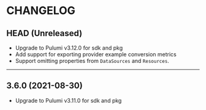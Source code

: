 CHANGELOG
=========

## HEAD (Unreleased)
* Upgrade to Pulumi v3.12.0 for sdk and pkg
* Add support for exporting provider example conversion metrics
* Support omitting properties from `DataSources` and `Resources`.

---

## 3.6.0 (2021-08-30)
* Upgrade to Pulumi v3.11.0 for sdk and pkg
